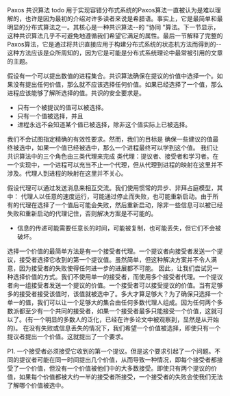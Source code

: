 Paxos 共识算法
todo
用于实现容错分布式系统的Paxos算法一直被认为是难以理解的，也许是因为最初的介绍对许多读者来说是希腊语。事实上，它是最简单和最明显的分布式算法之一。其核心是一种共识算法--的 "协同 "算法。下一节显示，这种共识算法几乎不可避免地遵循我们希望它满足的属性。最后一节解释了完整的Paxos算法，它是通过将共识直接应用于构建分布式系统的状态机方法而得到的--这种方法应该是众所周知的，因为它是可能是分布式系统理论中最常被引用的文章的主题。


假设有一个可以提出数值的进程集合。共识算法确保在提议的价值中选择一个。如果没有提出任何价值，那么就不应该选择任何价值。如果已经选择了一个值，那么进程应该能够了解所选择的值。共识的安全要求是。
- 只有一个被提议的值可以被选择。
- 只有一个值被选择，并且
- 进程永远不会知道某个值已被选择，除非这个值实际上已被选择。

我们不会试图指定精确的有效性要求。然而，我们的目标是 确保一些建议的值最终被选中，如果一个值已经被选中，那么一个进程最终可以学到这个值。
我们让共识算法中的三个角色由三类代理来完成 
类代理：提议者、接受者和学习者。在一个实现中，一个进程可以充当不止一个代理，但从代理到进程的映射在这里并不涉及。代理人到进程的映射在这里并不关心。

假设代理可以通过发送消息来相互交流。我们使用惯常的异步、非拜占庭模型，其中：
代理人以任意的速度运行，可能通过停止而失败，也可能重新启动。由于所有的代理在选择了一个值后可能会失败，然后重新启动，除非一些信息可以被已经失败和重新启动的代理记住，否则解决方案是不可能的。
- 信息的传递可能需要任意长的时间，可能被复制，也可能丢失，但它们不会被破坏。

选择一个价值的最简单方法是有一个接受者代理。一个提议者向接受者发送一个提议，接受者选择它收到的第一个提议值。虽然简单，但这种解决方案并不令人满意，因为接受者的失败使得任何进一步的进展都不可能。
因此，让我们尝试另一种选择价值的方式。我们不使用单一的接受者，而使用多个接受者代理。一个提议者向一组接受者发送一个提议的价值。一个接受者可以接受提议的价值。当有足够多的接受者接受该值时，该值就被选中了。多大才算足够大？为了确保只选择一个单一的值，我们可以让一个足够大的集合由任何多数代理人组成。因为任何两个多数派都至少有一个共同的接受者，如果一个接受者最多只能接受一个价值，这就可以了。(有一个明显的多数人的泛化，已经在许多论文中被观察到，显然是从开始的)。
在没有失败或信息丢失的情况下，我们希望一个价值被选择，即使只有一个提议者提出一个价值。这就提出了一个要求。

P1. 一个接受者必须接受它收到的第一个提议。但是这个要求引起了一个问题。不同的提议者可能在同一时间提出几个价值，从而导致一种情况，即每个接受者都接受了一个价值，但没有一个价值被他们中的大多数接受。即使只有两个提议的价值，如果每个价值都被大约一半的接受者所接受，一个接受者的失败会使我们无法了解哪个价值被选中。

